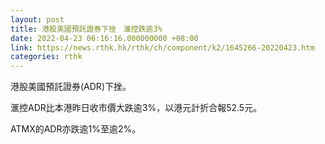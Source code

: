 ```yaml
---
layout: post
title: 港股美國預託證券下挫　滙控跌逾3%
date: 2022-04-23 06:16:16.000000000 +08:00
link: https://news.rthk.hk/rthk/ch/component/k2/1645266-20220423.htm
categories: rthk
---
```


港股美國預託證券(ADR)下挫。

滙控ADR比本港昨日收市價大跌逾3%，以港元計折合報52.5元。

ATMX的ADR亦跌逾1%至逾2%。
